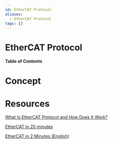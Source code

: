```yaml
---
id: EtherCAT Protocol
aliases:
  - EtherCAT Protocol
tags: []
---
```


# EtherCAT Protocol

**Table of Contents**

# Concept

# Resources

[](https://www.ethercat.org/en/technology.html)

[What Is EtherCAT Protocol and How Does It Work?](https://dewesoft.com/blog/what-is-ethercat-protocol)

[EtherCAT in 20 minutes](https://www.youtube.com/watch?v=k4KufZR6XYs)

[EtherCAT in 2 Minutes (English)](https://youtube.com/playlist?list=PLAMqSJyfMRthuao5uko5yfmWj10YVML_3&si=WYUuJjpNBP8iI-Kk)
